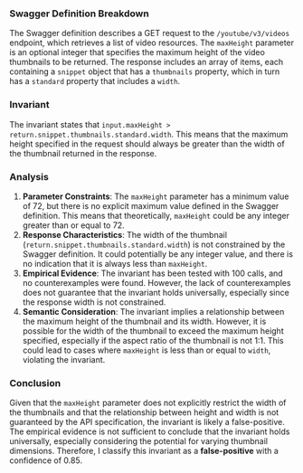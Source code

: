 ### Swagger Definition Breakdown
The Swagger definition describes a GET request to the `/youtube/v3/videos` endpoint, which retrieves a list of video resources. The `maxHeight` parameter is an optional integer that specifies the maximum height of the video thumbnails to be returned. The response includes an array of items, each containing a `snippet` object that has a `thumbnails` property, which in turn has a `standard` property that includes a `width`.

### Invariant
The invariant states that `input.maxHeight > return.snippet.thumbnails.standard.width`. This means that the maximum height specified in the request should always be greater than the width of the thumbnail returned in the response.

### Analysis
1. **Parameter Constraints**: The `maxHeight` parameter has a minimum value of 72, but there is no explicit maximum value defined in the Swagger definition. This means that theoretically, `maxHeight` could be any integer greater than or equal to 72.
2. **Response Characteristics**: The width of the thumbnail (`return.snippet.thumbnails.standard.width`) is not constrained by the Swagger definition. It could potentially be any integer value, and there is no indication that it is always less than `maxHeight`.
3. **Empirical Evidence**: The invariant has been tested with 100 calls, and no counterexamples were found. However, the lack of counterexamples does not guarantee that the invariant holds universally, especially since the response width is not constrained.
4. **Semantic Consideration**: The invariant implies a relationship between the maximum height of the thumbnail and its width. However, it is possible for the width of the thumbnail to exceed the maximum height specified, especially if the aspect ratio of the thumbnail is not 1:1. This could lead to cases where `maxHeight` is less than or equal to `width`, violating the invariant.

### Conclusion
Given that the `maxHeight` parameter does not explicitly restrict the width of the thumbnails and that the relationship between height and width is not guaranteed by the API specification, the invariant is likely a false-positive. The empirical evidence is not sufficient to conclude that the invariant holds universally, especially considering the potential for varying thumbnail dimensions. Therefore, I classify this invariant as a **false-positive** with a confidence of 0.85.
